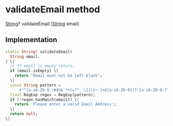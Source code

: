 


# validateEmail method








[String](https://api.flutter.dev/flutter/dart-core/String-class.html)? validateEmail
([String](https://api.flutter.dev/flutter/dart-core/String-class.html) email)








## Implementation

```dart
static String? validateEmail(
  String email,
) \{
  // If email is empty return.
  if (email.isEmpty) \{
    return "Email must not be left blank";
  \}
  const String pattern =
      r"^[a-zA-Z0-9.!#$%&'*+/=?^_`\{|\}~-]+@[a-zA-Z0-9](?:[a-zA-Z0-9-]\{0,253\}[a-zA-Z0-9])?(?:\.[a-zA-Z0-9](?:[a-zA-Z0-9-]\{0,253\}[a-zA-Z0-9])?)*$";
  final RegExp regex = RegExp(pattern);
  if (!regex.hasMatch(email)) \{
    return 'Please enter a valid Email Address';
  \}
  return null;
\}
```







